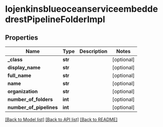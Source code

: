 # IojenkinsblueoceanserviceembeddedrestPipelineFolderImpl

## Properties
Name | Type | Description | Notes
------------ | ------------- | ------------- | -------------
**_class** | **str** |  | [optional] 
**display_name** | **str** |  | [optional] 
**full_name** | **str** |  | [optional] 
**name** | **str** |  | [optional] 
**organization** | **str** |  | [optional] 
**number_of_folders** | **int** |  | [optional] 
**number_of_pipelines** | **int** |  | [optional] 

[[Back to Model list]](../README.md#documentation-for-models) [[Back to API list]](../README.md#documentation-for-api-endpoints) [[Back to README]](../README.md)


